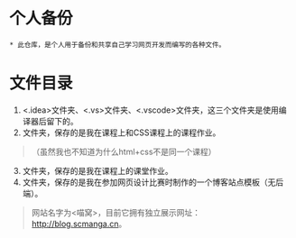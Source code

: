 # 个人备份
    * 此仓库，是个人用于备份和共享自己学习网页开发而编写的各种文件。

# 文件目录
1.  <.idea>文件夹、<.vs>文件夹、<.vscode>文件夹，这三个文件夹是使用编译器后留下的。
2.  <Class>文件夹，保存的是我在<html>课程上和CSS课程上的课程作业。
>（虽然我也不知道为什么html+css不是同一个课程）
3.  <JavaScript>文件夹，保存的是我在<JavaScript>课程上的课堂作业。
4.  <MiaoWo>文件夹，保存的是我在参加网页设计比赛时制作的一个博客站点模板（无后端）。
>   网站名字为<喵窝>，目前它拥有独立展示网址：<http://blog.scmanga.cn>。